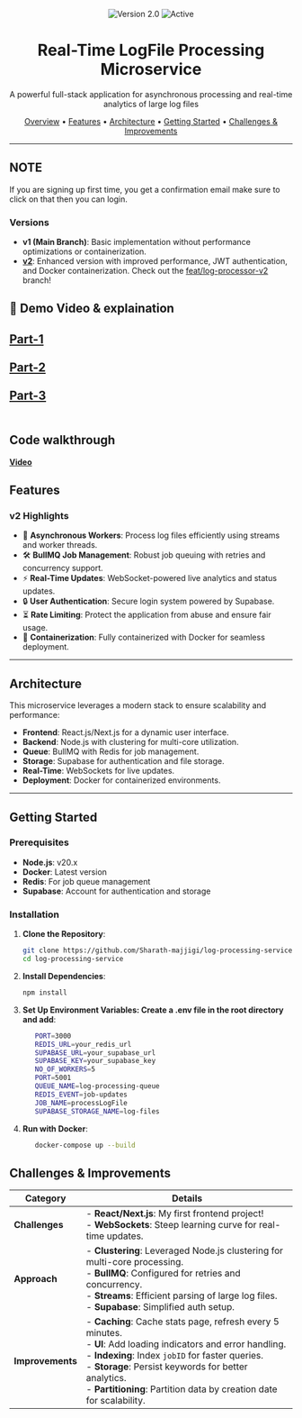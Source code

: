 <p align="center">
  <img src="https://img.shields.io/badge/Version-2.0-blue.svg" alt="Version 2.0">
  <img src="https://img.shields.io/badge/Status-Active-brightgreen.svg" alt="Active">
</p>

<h1 align="center">Real-Time LogFile Processing Microservice</h1>

<p align="center">
  A powerful full-stack application for asynchronous processing and real-time analytics of large log files
</p>

<p align="center">
  <a href="#overview">Overview</a> •
  <a href="#features">Features</a> •
  <a href="#architecture">Architecture</a> •
  <a href="#getting-started">Getting Started</a> •
  <a href="#challenges--improvements">Challenges & Improvements</a>
</p>

---

## NOTE
If you are signing up first time, you get a confirmation email make sure to click on that then you can login.

### Versions
- **v1 (Main Branch)**: Basic implementation without performance optimizations or containerization.
- **[v2](https://github.com/Sharath-majjigi/log-processing-service/pull/1)**: Enhanced version with improved performance, JWT authentication, and Docker containerization. Check out the [feat/log-processor-v2](https://github.com/Sharath-majjigi/log-processing-service/pull/1) branch!


## 🎥 Demo Video & explaination

 [Part-1](https://www.loom.com/share/601d14fe2f7142b088d9b043e4bf07dc?sid=029b9e9b-1caf-4991-b57e-5d3176077932) <br> <br>
 [Part-2](https://www.loom.com/share/0a9e1db75fae464cbf1d2e0477ea7889?sid=59ad94b5-1f97-4457-8839-00e9d622e9b6) <br> <br>
 [Part-3](https://www.loom.com/share/6c370c2e60d14a48a61aab67abb4dd18?sid=214370fb-ecbf-4e2a-a224-96d60cd9ddd1) <br> <br>
---

## Code walkthrough
**[Video](https://www.loom.com/share/7df1ed964bf74469b42f394d4b5f7da2?sid=69616172-d75f-4ddf-bf5b-b40a81456a43)**

## Features

### v2 Highlights
- 🚀 **Asynchronous Workers**: Process log files efficiently using streams and worker threads.
- 🛠️ **BullMQ Job Management**: Robust job queuing with retries and concurrency support.
- ⚡ **Real-Time Updates**: WebSocket-powered live analytics and status updates.
- 🔒 **User Authentication**: Secure login system powered by Supabase.
- ⏳ **Rate Limiting**: Protect the application from abuse and ensure fair usage.
- 🐳 **Containerization**: Fully containerized with Docker for seamless deployment.

---

## Architecture

This microservice leverages a modern stack to ensure scalability and performance:

- **Frontend**: React.js/Next.js for a dynamic user interface.
- **Backend**: Node.js with clustering for multi-core utilization.
- **Queue**: BullMQ with Redis for job management.
- **Storage**: Supabase for authentication and file storage.
- **Real-Time**: WebSockets for live updates.
- **Deployment**: Docker for containerized environments.

---

## Getting Started

### Prerequisites
- **Node.js**: v20.x
- **Docker**: Latest version
- **Redis**: For job queue management
- **Supabase**: Account for authentication and storage

### Installation

1. **Clone the Repository**:
   ```bash
   git clone https://github.com/Sharath-majjigi/log-processing-service.git
   cd log-processing-service

2. **Install Dependencies**:
      ```bash
      npm install

3. **Set Up Environment Variables: Create a .env file in the root directory and add**:
      ```bash
         PORT=3000
         REDIS_URL=your_redis_url
         SUPABASE_URL=your_supabase_url
         SUPABASE_KEY=your_supabase_key
         NO_OF_WORKERS=5
         PORT=5001
         QUEUE_NAME=log-processing-queue
         REDIS_EVENT=job-updates
         JOB_NAME=processLogFile
         SUPABASE_STORAGE_NAME=log-files

4. **Run with Docker**:
   ```bash
      docker-compose up --build


## Challenges & Improvements

| Category        | Details                                                                                          |
|-----------------|--------------------------------------------------------------------------------------------------|
| **Challenges**  | - **React/Next.js**: My first frontend project! <br> - **WebSockets**: Steep learning curve for real-time updates. |
| **Approach**    | - **Clustering**: Leveraged Node.js clustering for multi-core processing. <br> - **BullMQ**: Configured for retries and concurrency. <br> - **Streams**: Efficient parsing of large log files. <br> - **Supabase**: Simplified auth setup. |
| **Improvements**| - **Caching**: Cache stats page, refresh every 5 minutes. <br> - **UI**: Add loading indicators and error handling. <br> - **Indexing**: Index `jobID` for faster queries. <br> - **Storage**: Persist keywords for better analytics. <br> - **Partitioning**: Partition data by creation date for scalability. |
